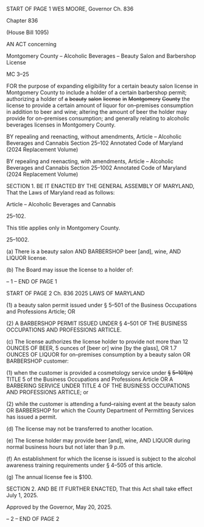 START OF PAGE 1
WES MOORE, Governor Ch. 836

Chapter 836

(House Bill 1095)

AN ACT concerning

Montgomery County – Alcoholic Beverages – Beauty Salon and Barbershop
License

MC 3–25

FOR the purpose of expanding eligibility for a certain beauty salon license in Montgomery
County to include a holder of a certain barbershop permit; authorizing a holder of ~~a~~
~~beauty~~ ~~salon~~ ~~license~~ ~~in~~ ~~Montgomery~~ ~~County~~ the license to provide a certain amount
of liquor for on–premises consumption in addition to beer and wine; altering the
amount of beer the holder may provide for on–premises consumption; and generally
relating to alcoholic beverages licenses in Montgomery County.

BY repealing and reenacting, without amendments,
Article – Alcoholic Beverages and Cannabis
Section 25–102
Annotated Code of Maryland
(2024 Replacement Volume)

BY repealing and reenacting, with amendments,
Article – Alcoholic Beverages and Cannabis
Section 25–1002
Annotated Code of Maryland
(2024 Replacement Volume)

SECTION 1. BE IT ENACTED BY THE GENERAL ASSEMBLY OF MARYLAND,
That the Laws of Maryland read as follows:

Article – Alcoholic Beverages and Cannabis

25–102.

This title applies only in Montgomery County.

25–1002.

(a) There is a beauty salon AND BARBERSHOP beer [and], wine, AND LIQUOR
license.

(b) The Board may issue the license to a holder of:

– 1 –
END OF PAGE 1

START OF PAGE 2
Ch. 836 2025 LAWS OF MARYLAND

(1) a beauty salon permit issued under § 5–501 of the Business Occupations
and Professions Article; OR

(2) A BARBERSHOP PERMIT ISSUED UNDER § 4–501 OF THE BUSINESS
OCCUPATIONS AND PROFESSIONS ARTICLE.

(c) The license authorizes the license holder to provide not more than 12 OUNCES
OF BEER, 5 ounces of [beer or] wine [by the glass], OR 1.7 OUNCES OF LIQUOR for
on–premises consumption by a beauty salon OR BARBERSHOP customer:

(1) when the customer is provided a cosmetology service under ~~§~~ ~~5–101(n)~~
TITLE 5 of the Business Occupations and Professions Article OR A BARBERING SERVICE
UNDER TITLE 4 OF THE BUSINESS OCCUPATIONS AND PROFESSIONS ARTICLE; or

(2) while the customer is attending a fund–raising event at the beauty
salon OR BARBERSHOP for which the County Department of Permitting Services has
issued a permit.

(d) The license may not be transferred to another location.

(e) The license holder may provide beer [and], wine, AND LIQUOR during normal
business hours but not later than 9 p.m.

(f) An establishment for which the license is issued is subject to the alcohol
awareness training requirements under § 4–505 of this article.

(g) The annual license fee is $100.

SECTION 2. AND BE IT FURTHER ENACTED, That this Act shall take effect July
1, 2025.

Approved by the Governor, May 20, 2025.

– 2 –
END OF PAGE 2